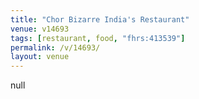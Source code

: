```yaml
---
title: "Chor Bizarre India's Restaurant"
venue: v14693
tags: [restaurant, food, "fhrs:413539"]
permalink: /v/14693/
layout: venue
---
```

null
